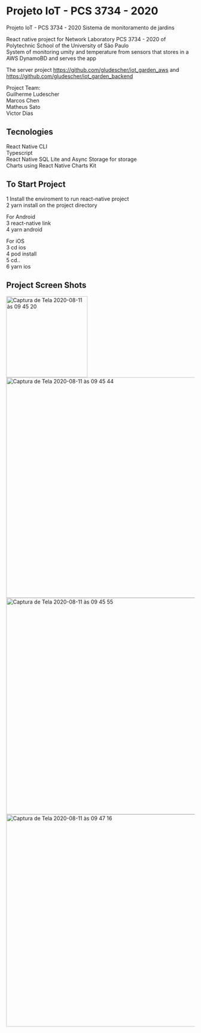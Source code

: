 # Projeto IoT  - PCS 3734 - 2020
Projeto IoT  - PCS 3734 - 2020
Sistema de monitoramento de jardins

React native project for Network Laboratory PCS 3734 - 2020 of Polytechnic School of the University of São Paulo  
System of monitoring umity and temperature from sensors that stores in a AWS DynamoBD and serves the app

The server project https://github.com/gludescher/iot_garden_aws and https://github.com/gludescher/iot_garden_backend

Project Team:  
Guilherme Ludescher  
Marcos Chen  
Matheus Sato  
Victor Dias  

## Tecnologies
React Native CLI  
Typescript  
React Native SQL Lite and Async Storage for storage  
Charts using React Native Charts Kit  

## To Start Project
1 Install the enviroment to run react-native project  
2 yarn install on the project directory  

For Android  
3 react-native link  
4 yarn android    

For iOS  
3 cd ios  
4 pod install  
5 cd..  
6 yarn ios  

## Project Screen Shots  
<img width="217" alt="Captura de Tela 2020-08-11 às 09 45 20" src="https://user-images.githubusercontent.com/22487037/89898610-60ef1200-dbb7-11ea-85ed-b22a5955e1e7.png">  
<img width="590" alt="Captura de Tela 2020-08-11 às 09 45 44" src="https://user-images.githubusercontent.com/22487037/89898639-6f3d2e00-dbb7-11ea-9972-31ae92737361.png">
<img width="579" alt="Captura de Tela 2020-08-11 às 09 45 55" src="https://user-images.githubusercontent.com/22487037/89898657-75cba580-dbb7-11ea-978b-3eac9119eb42.png">
<img width="568" alt="Captura de Tela 2020-08-11 às 09 47 16" src="https://user-images.githubusercontent.com/22487037/89898795-b0cdd900-dbb7-11ea-9db3-714900ee733e.png">

